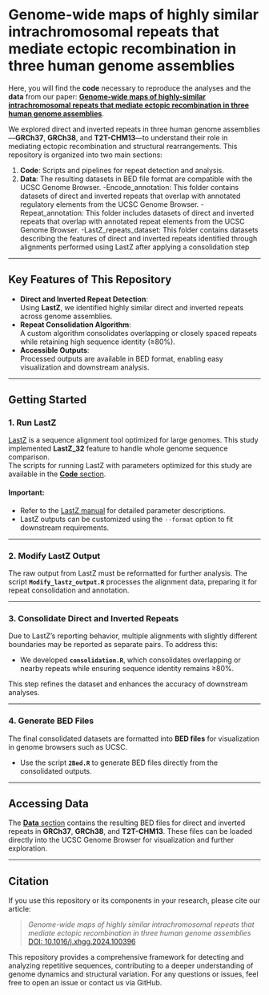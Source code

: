 # Genome-wide maps of highly similar intrachromosomal repeats that mediate ectopic recombination in three human genome assemblies

Here, you will find the **code** necessary to reproduce the analyses and the **data** from our paper: [**Genome-wide maps of highly-similar intrachromosomal repeats that mediate ectopic recombination in three human genome assemblies**](https://www.cell.com/hgg-advances/fulltext/S2666-2477(24)00136-2).


We explored direct and inverted repeats in three human genome assemblies—**GRCh37**, **GRCh38**, and **T2T-CHM13**—to understand their role in mediating ectopic recombination and structural rearrangements. This repository is organized into two main sections: 

1. **Code**: Scripts and pipelines for repeat detection and analysis.  
2. **Data**: The resulting datasets in BED file format are compatible with the UCSC Genome Browser.
     -Encode_annotation: This folder contains datasets of direct and inverted repeats that overlap with annotated regulatory elements from the UCSC Genome Browser.
     -Repeat_annotation: This folder includes datasets of direct and inverted repeats that overlap with annotated repeat elements from the UCSC Genome Browser.
     -LastZ_repeats_dataset: This folder contains datasets describing the features of direct and inverted repeats identified through alignments performed using LastZ after applying a consolidation step

---


## Key Features of This Repository

- **Direct and Inverted Repeat Detection**:  
  Using **LastZ**, we identified highly similar direct and inverted repeats across genome assemblies.  
- **Repeat Consolidation Algorithm**:  
  A custom algorithm consolidates overlapping or closely spaced repeats while retaining high sequence identity (≥80%).  
- **Accessible Outputs**:  
  Processed outputs are available in BED format, enabling easy visualization and downstream analysis.

---

## Getting Started

### 1. **Run LastZ**

[LastZ](https://www.bx.psu.edu/~rsharris/lastz/) is a sequence alignment tool optimized for large genomes. This study implemented **LastZ_32** feature to handle whole genome sequence comparison.  
The scripts for running LastZ with parameters optimized for this study are available in the [**Code** section](https://github.com/MendelianGenomicsLIIGH/Genome-wide-maps-intrachromosomal-repeats-in-three-human-genome-assemblies/tree/main/code).

#### Important:
- Refer to the [LastZ manual](https://www.bx.psu.edu/~rsharris/lastz/README.lastz-1.04.15.html#adv_whole_genome) for detailed parameter descriptions.  
- LastZ outputs can be customized using the `--format` option to fit downstream requirements.

---

### 2. **Modify LastZ Output**

The raw output from LastZ must be reformatted for further analysis. The script **`Modify_lastz_output.R`** processes the alignment data, preparing it for repeat consolidation and annotation.  

---

### 3. **Consolidate Direct and Inverted Repeats**

Due to LastZ’s reporting behavior, multiple alignments with slightly different boundaries may be reported as separate pairs. To address this:  
- We developed **`consolidation.R`**, which consolidates overlapping or nearby repeats while ensuring sequence identity remains ≥80%.  

This step refines the dataset and enhances the accuracy of downstream analyses.  

---

### 4. **Generate BED Files**

The final consolidated datasets are formatted into **BED files** for visualization in genome browsers such as UCSC.  
- Use the script **`2Bed.R`** to generate BED files directly from the consolidated outputs.

---

## Accessing Data

The [**Data** section](https://github.com/MendelianGenomicsLIIGH/Genome-wide-maps-intrachromosomal-repeats-in-three-human-genome-assemblies/tree/main/data) contains the resulting BED files for direct and inverted repeats in **GRCh37**, **GRCh38**, and **T2T-CHM13**. These files can be loaded directly into the UCSC Genome Browser for visualization and further exploration.

---

## Citation

If you use this repository or its components in your research, please cite our article:  
> *Genome-wide maps of highly similar intrachromosomal repeats that mediate ectopic recombination in three human genome assemblies*  
> [DOI: 10.1016/j.xhgg.2024.100396](https://www.cell.com/hgg-advances/fulltext/S2666-2477(24)00136-2)


This repository provides a comprehensive framework for detecting and analyzing repetitive sequences, contributing to a deeper understanding of genome dynamics and structural variation. For any questions or issues, feel free to open an issue or contact us via GitHub.


